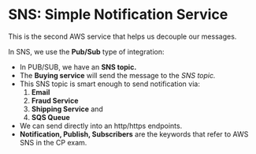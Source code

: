 <h1><b>SNS</b>: Simple Notification Service</h1>
This is the second AWS service that helps us decouple our messages.  

In SNS, we use the <b>Pub/Sub</b> type of integration: 
<ul>
  <li>In PUB/SUB, we have an <b>SNS topic.</b> </li>
  <li>The <b>Buying service</b> will send the message to the <i>SNS topic.</i></li>
  <li>This SNS topic is smart enough to send notification via: 
    <ol>
      <li><b>Email</b></li>
      <li><b>Fraud Service</b></li>
      <li><b>Shipping Service</b> and</li>
      <li><b>SQS Queue</b></li>
    </ol>
  </li>
  <li>We can send directly into an http/https endpoints.</li>
  <li><b>Notification, Publish, Subscribers</b> are the keywords that refer to AWS SNS in the CP exam.</li>
</ul>  
